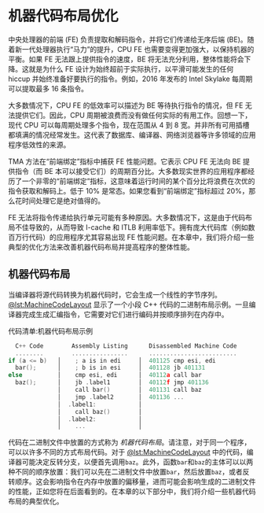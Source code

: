 # 机器代码布局优化

中央处理器的前端 (FE) 负责提取和解码指令，并将它们传递给无序后端 (BE)。随着新一代处理器执行“马力”的提升，CPU FE 也需要变得更加强大，以保持机器的平衡。如果 FE 无法跟上提供指令的速度，BE 将无法充分利用，整体性能将会下降。这就是为什么 FE 设计为始终超前于实际执行，以平滑可能发生的任何 hiccup 并始终准备好要执行的指令。例如，2016 年发布的 Intel Skylake 每周期可以提取最多 16 条指令。

大多数情况下，CPU FE 的低效率可以描述为 BE 等待执行指令的情况，但 FE 无法提供它们。因此，CPU 周期被浪费而没有做任何实际的有用工作。回想一下，现代 CPU 可以每周期处理多个指令，现在范围从 4 到 8 宽。并非所有可用插槽都填满的情况经常发生。这代表了数据库、编译器、网络浏览器等许多领域的应用程序低效性的来源。

TMA 方法在“前端绑定”指标中捕获 FE 性能问题。它表示 CPU FE 无法向 BE 提供指令（而 BE 本可以接受它们）的周期百分比。大多数现实世界的应用程序都经历了一个非零的“前端绑定”指标，这意味着运行时间的某个百分比将浪费在次优的指令获取和解码上。低于 10% 是常态。如果您看到“前端绑定”指标超过 20%，那么花时间处理它是绝对值得的。

FE 无法将指令传递给执行单元可能有多种原因。大多数情况下，这是由于代码布局不佳导致的，从而导致 I-cache 和 ITLB 利用率低下。拥有庞大代码库（例如数百万行代码）的应用程序尤其容易出现 FE 性能问题。在本章中，我们将介绍一些典型的优化方法来改善机器代码布局并提高程序的整体性能。


 ## 机器代码布局

当编译器将源代码转换为机器代码时，它会生成一个线性的字节序列。[@lst:MachineCodeLayout](#MachineCodeLayout) 显示了一个小段 C++ 代码的二进制布局示例。一旦编译器完成生成汇编指令，它需要对它们进行编码并按顺序排列在内存中。


代码清单:机器代码布局示例 
<div id="MachineCodeLayout"></div>

``` cpp
  C++ Code        Assembly Listing      Disassembled Machine Code
  ........        ................      ......................... 
if (a <= b)   │    ; a is in edi     │  401125 cmp esi, edi
  bar();      │    ; b is in esi     │  401128 jb 401131
else          │    cmp esi, edi      │  40112a call bar
  baz();      │    jb .label1        │  40112f jmp 401136
              │    call bar()        │  401131 call baz
              │    jmp .label2       │  401136 ...
              │  .label1:            │
              │    call baz()        │
              │  .label2:            │
              │    ...               │
```

代码在二进制文件中放置的方式称为 *机器代码布局*。请注意，对于同一个程序，可以以许多不同的方式布局代码。对于 [@lst:MachineCodeLayout](#MachineCodeLayout) 中的代码，编译器可能决定反转分支，以便首先调用`baz`。此外，函数`bar`和`baz`的主体可以以两种不同的顺序放置：我们可以先在二进制文件中放置`bar`，然后放置`baz`，或者反转顺序。这会影响指令在内存中放置的偏移量，进而可能会影响生成的二进制文件的性能，正如您将在后面看到的。在本章的以下部分中，我们将介绍一些机器代码布局的典型优化。
